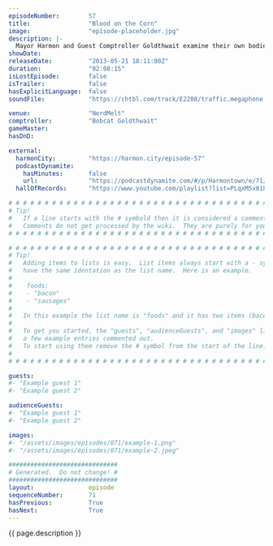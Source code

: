 ```yaml
---
episodeNumber:        57
title:                "Blood on the Corn"
image:                "episode-placeholder.jpg"
description: |-
  Mayor Harmon and Guest Comptroller Goldthwait examine their own bodies, Dan's drinking, Jeremy Piven, Bigfoot and their likely deaths by significant other. In D&D, the heroes continue to fight their shadow selves.
showDate:             
releaseDate:          "2013-05-21 18:11:00Z"
duration:             "02:08:15"
isLostEpisode:        false
isTrailer:            false
hasExplicitLanguage:  false
soundFile:            "https://chtbl.com/track/E2288/traffic.megaphone.fm/STA6515807780.mp3?updated=1554504161"

venue:                "NerdMelt"
comptroller:          "Bobcat Goldthwait"
gameMaster:           
hasDnD:               

external:
  harmonCity:         "https://harmon.city/episode-57"
  podcastDynamite:
    hasMinutes:       false
    url:              "https://podcastdynamite.com/#/p/Harmontown/e/71/57"
  hallOfRecords:      "https://www.youtube.com/playlist?list=PLqxM5x81hNOajzw9rjF71gJnhtOAJpr0s"

# # # # # # # # # # # # # # # # # # # # # # # # # # # # # # # # # # # # # # # # # # # # #
# Tip!
#   If a line starts with the # symbold then it is considered a comment.
#   Comments do not get processed by the wiki.  They are purely for your information.
# # # # # # # # # # # # # # # # # # # # # # # # # # # # # # # # # # # # # # # # # # # # #

# # # # # # # # # # # # # # # # # # # # # # # # # # # # # # # # # # # # # # # # # # # # #
# Tip!
#   Adding items to lists is easy.  List items always start with a - symbol and have
#   have the same identation as the list name.  Here is an example.
#
#    foods:
#    - "bacon"
#    - "sausages"
#
#   In this example the list name is "foods" and it has two items (bacon, and sausages).
#
#   To get you started, the "guests", "audienceGuests", and "images" lists below have
#   a few example entries commented out.
#   To start using them remove the # symbol from the start of the line.
#
# # # # # # # # # # # # # # # # # # # # # # # # # # # # # # # # # # # # # # # # # # # # #

guests:
#- "Example guest 1"
#- "Example guest 2"

audienceGuests:
#- "Example guest 1"
#- "Example guest 2"

images:
#- "/assets/images/episodes/071/example-1.png"
#- "/assets/images/episodes/071/example-2.jpeg"

##############################
# Generated.  Do not change! #
##############################
layout:               episode
sequenceNumber:       71
hasPrevious:          True
hasNext:              True
---
```


<!-- The episode description will be rendered here -->
{{ page.description }}

<!-- Add your content BELOW here -->
<!-- vvvvvvvvvvvvvvvvvvvvvvvvvvv -->




<!-- ^^^^^^^^^^^^^^^^^^^^^^^^^^^ -->
<!-- Add your content ABOVE here -->

<!-- The episode gallery will be rendered here -->